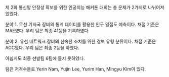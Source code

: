 제 2회 통신망 안정성 확보를 위한 인공지능 해커톤 대회는 총 문제가 2가지로 나뉘어져 있었다.

분야 1.
무선 기지국 장비의 통계 데이터를 활용한 인구 밀집도 예측이다. 
채점 기준은 MAE였다. 우리 팀은 최종 41등을 기록하였다.

분야 2.
유선 네트워크 장비의 신속한 조치를 위한 경보 유형 분류이다.
채점 기준은 ACC였다. 우리 팀은 최종 2등을 하였다.

아쉽게도 최종 선발팀 6팀에 들지 못하였다.

팀은 저격수들로 Yerin Nam, Yujin Lee, Yurim Han, Mingyu Kim이 있다.
